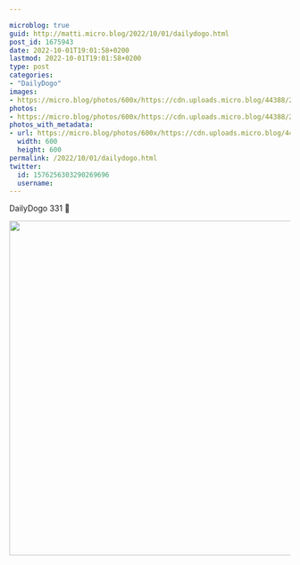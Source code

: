 ```yaml
---

microblog: true
guid: http://matti.micro.blog/2022/10/01/dailydogo.html
post_id: 1675943
date: 2022-10-01T19:01:58+0200
lastmod: 2022-10-01T19:01:58+0200
type: post
categories:
- "DailyDogo"
images:
- https://micro.blog/photos/600x/https://cdn.uploads.micro.blog/44388/2022/9a138af3ee.jpg
photos:
- https://micro.blog/photos/600x/https://cdn.uploads.micro.blog/44388/2022/9a138af3ee.jpg
photos_with_metadata:
- url: https://micro.blog/photos/600x/https://cdn.uploads.micro.blog/44388/2022/9a138af3ee.jpg
  width: 600
  height: 600
permalink: /2022/10/01/dailydogo.html
twitter:
  id: 1576256303290269696
  username:
---
```

DailyDogo 331 🐶

<img src="/media/uploads/2022/9a138af3ee.jpg" width="600" height="600" alt="" />
